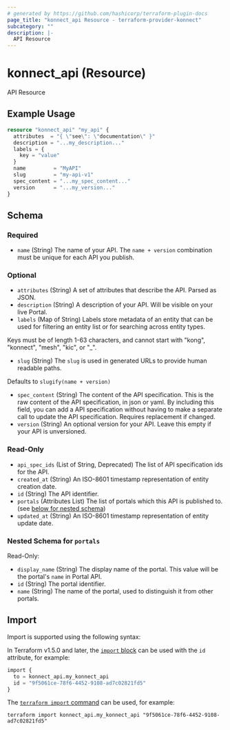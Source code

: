 ```yaml
---
# generated by https://github.com/hashicorp/terraform-plugin-docs
page_title: "konnect_api Resource - terraform-provider-konnect"
subcategory: ""
description: |-
  API Resource
---
```


# konnect_api (Resource)

API Resource

## Example Usage

```terraform
resource "konnect_api" "my_api" {
  attributes  = "{ \"see\": \"documentation\" }"
  description = "...my_description..."
  labels = {
    key = "value"
  }
  name         = "MyAPI"
  slug         = "my-api-v1"
  spec_content = "...my_spec_content..."
  version      = "...my_version..."
}
```

<!-- schema generated by tfplugindocs -->
## Schema

### Required

- `name` (String) The name of your API. The `name + version` combination must be unique for each API you publish.

### Optional

- `attributes` (String) A set of attributes that describe the API. Parsed as JSON.
- `description` (String) A description of your API. Will be visible on your live Portal.
- `labels` (Map of String) Labels store metadata of an entity that can be used for filtering an entity list or for searching across entity types. 

Keys must be of length 1-63 characters, and cannot start with "kong", "konnect", "mesh", "kic", or "_".
- `slug` (String) The `slug` is used in generated URLs to provide human readable paths.

Defaults to `slugify(name + version)`
- `spec_content` (String) The content of the API specification. This is the raw content of the API specification, in json or yaml. By including this field, you can add a API specification without having to make a separate call to update the API specification. Requires replacement if changed.
- `version` (String) An optional version for your API. Leave this empty if your API is unversioned.

### Read-Only

- `api_spec_ids` (List of String, Deprecated) The list of API specification ids for the API.
- `created_at` (String) An ISO-8601 timestamp representation of entity creation date.
- `id` (String) The API identifier.
- `portals` (Attributes List) The list of portals which this API is published to. (see [below for nested schema](#nestedatt--portals))
- `updated_at` (String) An ISO-8601 timestamp representation of entity update date.

<a id="nestedatt--portals"></a>
### Nested Schema for `portals`

Read-Only:

- `display_name` (String) The display name of the portal. This value will be the portal's `name` in Portal API.
- `id` (String) The portal identifier.
- `name` (String) The name of the portal, used to distinguish it from other portals.

## Import

Import is supported using the following syntax:

In Terraform v1.5.0 and later, the [`import` block](https://developer.hashicorp.com/terraform/language/import) can be used with the `id` attribute, for example:

```terraform
import {
  to = konnect_api.my_konnect_api
  id = "9f5061ce-78f6-4452-9108-ad7c02821fd5"
}
```

The [`terraform import` command](https://developer.hashicorp.com/terraform/cli/commands/import) can be used, for example:

```shell
terraform import konnect_api.my_konnect_api "9f5061ce-78f6-4452-9108-ad7c02821fd5"
```
